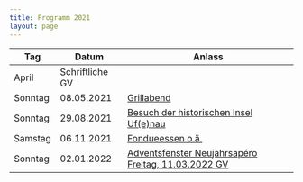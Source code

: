 ```yaml
---
title: Programm 2021
layout: page
---
```


Tag|Datum|Anlass
---|-----|------
| April | Schriftliche GV
Sonntag | 08.05.2021 | [Grillabend](/grillabend)
Sonntag | 29.08.2021 | [Besuch der historischen Insel Uf(e)nau](/ufenau)
Samstag | 06.11.2021 | [Fondueessen o.ä.](/bbq)
Sonntag | 02.01.2022 | [Adventsfenster Neujahrsapéro Freitag, 11.03.2022 GV](/neujahrsapero)
